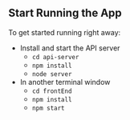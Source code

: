 
## Start Running the App

To get started running right away:

* Install and start the API server
    - `cd api-server`
    - `npm install`
    - `node server`
* In another terminal window
    - `cd frontEnd`
    - `npm install`
    - `npm start`

